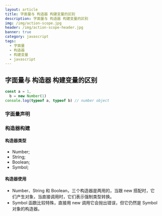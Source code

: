 ```yaml
---
layout: article
title: 字面量与 构造器 构建变量的区别
description: 字面量与 构造器 构建变量的区别
img: /img/action-scope.jpg
header: /img/action-scope-header.jpg
banner: true
category: javascript
tags:
  - 字面量
  - 构造器
  - 构建变量
  - javascript
---
```


## 字面量与 构造器 构建变量的区别

```javascript
const a = 1,
  b = new Number(1)
console.log(typeof a, typeof b) // number object
```

### 字面量声明

### 构造器构建

#### 构造器类型

- Number;
- String;
- Boolean;
- Symbol;

#### 构造器使用

- Number、String 和 Boolean，三个构造器是两用的，当跟 new 搭配时，它们产生对象，当直接调用时，它们表示强制类型转换。
- Symbol 函数比较特殊，直接用 new 调用它会抛出错误，但它仍然是 Symbol 对象的构造器。
